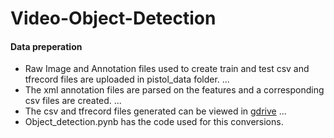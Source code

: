 # Video-Object-Detection

#### Data preperation
* Raw Image and Annotation files used to create train and test csv and tfrecord files are uploaded in pistol_data folder.
...
* The xml annotation files are parsed on the features and a corresponding csv files are created.
...
* The csv and tfrecord files generated can be viewed in [gdrive](https://drive.google.com/drive/u/0/folders/17dJMRMj5-QBFoHV9mfgi8Xw8QqyCzPyR)
...
* Object_detection.pynb has the code used for this conversions.
